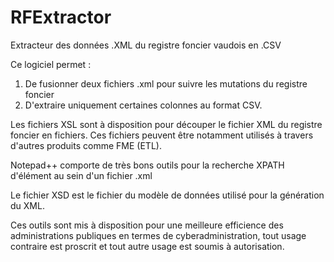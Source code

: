 # RFExtractor
Extracteur des données .XML du registre foncier vaudois en .CSV

Ce logiciel permet :

  1. De fusionner deux fichiers .xml pour suivre les mutations du registre foncier
  2. D'extraire uniquement certaines colonnes au format CSV.

Les fichiers XSL sont à disposition pour découper le fichier XML du registre foncier en fichiers. Ces fichiers peuvent être notamment utilisés à travers d'autres produits comme FME (ETL).

Notepad++ comporte de très bons outils pour la recherche XPATH d'élément au sein d'un fichier .xml

Le fichier XSD est le fichier du modèle de données utilisé pour la génération du XML.

Ces outils sont mis à disposition pour une meilleure efficience des administrations publiques en termes de cyberadministration, tout usage contraire est proscrit et tout autre usage est soumis à autorisation.
